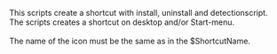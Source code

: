 This scripts create a shortcut with install, uninstall and detectionscript.<br />
The scripts creates a shortcut on desktop and/or Start-menu.<br />
<br />
The name of the icon must be the same as in the $ShortcutName.

